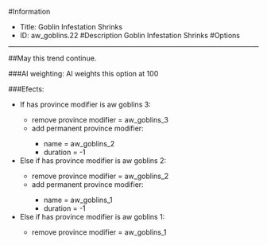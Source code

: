 #Information
 - Title: Goblin Infestation Shrinks
 - ID: aw_goblins.22
#Description
Goblin Infestation Shrinks
#Options

___
##May this trend continue.

###AI weighting:
AI weights this option at 100


###Efects:<ul><li>If has province modifier is aw goblins 3:</li><ul><li>remove province modifier = aw_goblins_3</li><li>add permanent province modifier:</li><ul><li>name = aw_goblins_2</li><li>duration = -1</li></ul></ul><li>Else if has province modifier is aw goblins 2:</li><ul><li>remove province modifier = aw_goblins_2</li><li>add permanent province modifier:</li><ul><li>name = aw_goblins_1</li><li>duration = -1</li></ul></ul><li>Else if has province modifier is aw goblins 1:</li><ul><li>remove province modifier = aw_goblins_1</li></ul></ul>
